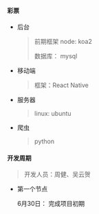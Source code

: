 #### 彩票

- 后台

  > 前期框架 node: koa2
  >
  > 数据库： mysql

- 移动端

  > 框架：React Native

- 服务器

  > linux: ubuntu	

- 爬虫

  > python

#### 开发周期

> 开发人员：周健、吴云贺

- 第一个节点

   6月30日： 完成项目初期